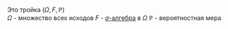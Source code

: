 
Это тройка $(\Omega,F, \mathbb{P})$  
$\Omega$ - множество всех исходов
$F$ - [$\sigma$-алгебра](Сигма-алгебра.md)  в $\Omega$ 
$\mathbb{P}$ - вероятностная мера
